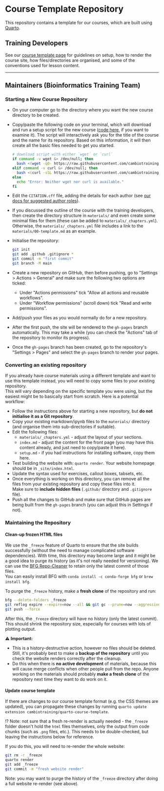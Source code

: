 # Course Template Repository

This repository contains a template for our courses, which are built using [Quarto](https://quarto.org/docs/get-started/).


## Training Developers

See our [course template page](https://cambiotraining.github.io/quarto-course-template/materials.html) for guidelines on setup, how to render the course site, how files/directories are organised, and some of the conventions used for lesson content. 

----

## Maintainers (Bioinformatics Training Team)

### Starting a New Course Repository

- On your computer go to the directory where you want the new course directory to be created.
- Copy/paste the following code on your terminal, which will download and run a setup script for the new course ([code here](utils/setup_course.sh), if you want to examine it). The script will interactively ask you for the title of the course and the name for its repository. Based on this information, it will then create all the basic files needed to get you started. 
  
    ```bash
    # download script with either `wget` or `curl`
    if command -v wget &> /dev/null; then
      bash <(wget -qO- https://raw.githubusercontent.com/cambiotraining/quarto-course-template/refs/heads/main/utils/setup_course.sh)
    elif command -v curl &> /dev/null; then
      bash <(curl -sSL https://raw.githubusercontent.com/cambiotraining/quarto-course-template/refs/heads/main/utils/setup_course.sh)
    else
      echo "Error: Neither wget nor curl is available."
    fi
    ```

- Edit the `CITATION.cff` file, adding the details for each author (see [our docs for suggested author roles](https://cambiotraining.github.io/quarto-course-template/materials/03-authorship.html)).
- If you discussed the outline of the course with the training developers, then create the directory structure in `materials/` and even create some minimal files for them (these can be added to `materials/_chapters.yml`). Otherwise, the `materials/_chapters.yml` file includes a link to the `materials/00-template.md` as an example.
- Initialise the repository: 
  ```bash
  git init
  git add .github .gitignore *
  git commit -m "first commit"
  git branch -M main
  ```
- Create a new repository on GitHub, then before pushing, go to "Settings > Actions > General" and make sure the following two options are ticked:
  - Under "Actions permissions" tick "Allow all actions and reusable workflows".
  - Under "Workflow permissions" (scroll down) tick "Read and write permissions".
- Add/push your files as you would normally do for a new repository. 
- After the first push, the site will be rendered to the `gh-pages` branch automatically. 
  This may take a while (you can check the "Actions" tab of the repository to monitor its progress). 
- Once the `gh-pages` branch has been created, go to the repository's "Settings > Pages" and select the `gh-pages` branch to render your pages. 


### Converting an existing repository

If you already have course materials using a different template and want to use this template instead, you will need to copy some files to your existing repository.  
This will vary depending on the specific template you were using, but the easiest might be to basically start from scratch. 
Here is a potential workflow:

- Follow the instructions above for starting a new repository, but **do not initialise it as a Git repository**.
- Copy your existing markdown/ipynb files to the `materials/` directory (and organise them into sub-directories if suitable).
- Edit the following files:
  - `materials/_chapters.yml` - adjust the layout of your sections.
  - `index.md` - adjust the content for the front page (you may have this content already, and just need to copy/paste it here).
  - `setup.md` - if you had instructions for installing software, copy them here.
- Test building the website with: `quarto render`. Your website homepage should be in `_site/index.html`. 
- Update the syntax used for exercises, callout boxes, tabsets, etc.
- Once everything is working on this directory, you can remove all the files from your existing repository and copy these files into it.  
  Make sure to **include hidden files** (`.github/` directory and `.gitignore` file).
- Push all the changes to GitHub and make sure that GitHub pages are being built from the `gh-pages` branch (you can adjust this in Settings if not). 


### Maintaining the Repository

#### Clean-up frozen HTML files

We use the `_freeze` feature of Quarto to ensure that the site builds successfully (without the need to manage complicated software dependencies).
With time, this directory may become large and it might be a good idea to purge its history (as it's not really needed for versioning).
We can use the [BFG Repo-Cleaner](https://rtyley.github.io/bfg-repo-cleaner/) to retain only the latest commit of those files.  
You can easily install BFG with `conda install -c conda-forge bfg` or `brew install bfg`.

To purge the `_freeze` history, make a **fresh clone** of the repository and run:

```bash
bfg --delete-folders _freeze
git reflog expire --expire=now --all && git gc --prune=now --aggressive
git push --force
```

After this, the `_freeze` directory will have no history (only the latest commit). 
This should shrink the repository size, especially for courses with lots of plotting output.

:warning: **Important:**

- This is a history-destructive action, however no files should be deleted. Still, it's probably best to make a **backup of the repository** until you check the website renders correctly after the cleanup.  
- Do this when there is **no active development** of materials, because this will cause merge conflicts when other people pull from the repo. 
  Anyone working on the materials should probably **make a fresh clone** of the repository next time they want to do work on it. 


#### Update course template

If there are changes to our course template format (e.g. the CSS themes are updated), you can propagate these changes by running `quarto update extension cambiotraining/quarto-course-template`.  

:interrobang: Note: not sure that a fresh re-render is actually needed - the `_freeze` folder doesn't hold the `html` files themselves, only the output from code chunks (such as `.png` files, etc.). This needs to be double-checked, but leaving the instructions below for reference.

If you do this, you will need to re-render the whole website: 

```bash
git rm -r _freeze
quarto render
git add _freeze
git commit -m "fresh website render"
```

Note: you may want to purge the history of the `_freeze` directory after doing a full website re-render (see above).